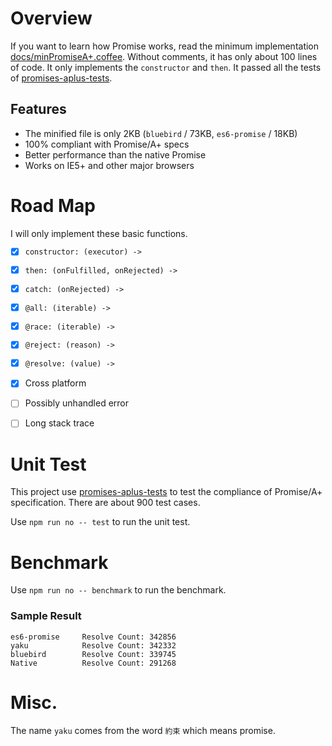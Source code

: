 # Overview

If you want to learn how Promise works, read the minimum implementation [docs/minPromiseA+.coffee][]. Without comments, it has only about 100 lines of code.
It only implements the `constructor` and `then`. It passed all the tests of [promises-aplus-tests][].

## Features

- The minified file is only 2KB (`bluebird` / 73KB, `es6-promise` / 18KB)
- 100% compliant with Promise/A+ specs
- Better performance than the native Promise
- Works on IE5+ and other major browsers

# Road Map

I will only implement these basic functions.

- [x] `constructor: (executor) ->`

- [x] `then: (onFulfilled, onRejected) ->`

- [x] `catch: (onRejected) ->`

- [x] `@all: (iterable) ->`

- [x] `@race: (iterable) ->`

- [x] `@reject: (reason) ->`

- [x] `@resolve: (value) ->`

- [x] Cross platform

- [ ] Possibly unhandled error

- [ ] Long stack trace


# Unit Test

This project use [promises-aplus-tests][] to test the compliance of Promise/A+ specification. There are about 900 test cases.

Use `npm run no -- test` to run the unit test.

# Benchmark

Use `npm run no -- benchmark` to run the benchmark.

### Sample Result

```
es6-promise     Resolve Count: 342856
yaku            Resolve Count: 342332
bluebird        Resolve Count: 339745
Native          Resolve Count: 291268
```

# Misc.

The name `yaku` comes from the word `約束` which means promise.


[docs/minPromiseA+.coffee]: docs/minPromiseA+.coffee
[promises-aplus-tests]: https://github.com/promises-aplus/promises-tests
